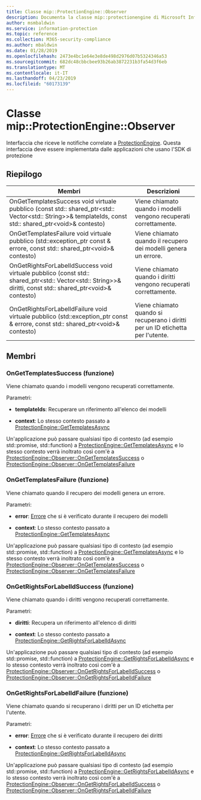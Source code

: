 ```yaml
---
title: Classe mip::ProtectionEngine::Observer
description: Documenta la classe mip::protectionengine di Microsoft Information Protection (MIP) SDK.
author: msmbaldwin
ms.service: information-protection
ms.topic: reference
ms.collection: M365-security-compliance
ms.author: mbaldwin
ms.date: 01/28/2019
ms.openlocfilehash: 2473e4bc1e64e3e8de498d2976d07b5324346a53
ms.sourcegitcommit: 682dc48cbbcbee93b26ab3872231b3fa54d3f6eb
ms.translationtype: MT
ms.contentlocale: it-IT
ms.lasthandoff: 04/23/2019
ms.locfileid: "60173139"
---
```

# <a name="class-mipprotectionengineobserver"></a>Classe mip::ProtectionEngine::Observer 
Interfaccia che riceve le notifiche correlate a [ProtectionEngine](class_mip_protectionengine.md).
Questa interfaccia deve essere implementata dalle applicazioni che usano l'SDK di protezione
  
## <a name="summary"></a>Riepilogo
 Membri                        | Descrizioni                                
--------------------------------|---------------------------------------------
OnGetTemplatesSuccess void virtuale pubblico (const std:: shared_ptr\<std:: Vector\<std:: String\>\>& templateIds, const std:: shared_ptr\<void\>& contesto)  |  Viene chiamato quando i modelli vengono recuperati correttamente.
OnGetTemplatesFailure void virtuale pubblico (std::exception_ptr const & errore, const std:: shared_ptr\<void\>& contesto)  |  Viene chiamato quando il recupero dei modelli genera un errore.
OnGetRightsForLabelIdSuccess void virtuale pubblico (const std:: shared_ptr\<std:: Vector\<std:: String\>\>& diritti, const std:: shared_ptr\<void\>& contesto)  |  Viene chiamato quando i diritti vengono recuperati correttamente.
OnGetRightsForLabelIdFailure void virtuale pubblico (std::exception_ptr const & errore, const std:: shared_ptr\<void\>& contesto)  |  Viene chiamato quando si recuperano i diritti per un ID etichetta per l'utente.
  
## <a name="members"></a>Membri
  
### <a name="ongettemplatessuccess-function"></a>OnGetTemplatesSuccess (funzione)
Viene chiamato quando i modelli vengono recuperati correttamente.

Parametri:  
* **templateIds**: Recuperare un riferimento all'elenco dei modelli 


* **context**: Lo stesso contesto passato a [ProtectionEngine::GetTemplatesAsync](class_mip_protectionengine.md#gettemplatesasync-function)


Un'applicazione può passare qualsiasi tipo di contesto (ad esempio std::promise, std::function) a [ProtectionEngine::GetTemplatesAsync](class_mip_protectionengine.md#gettemplatesasync-function) e lo stesso contesto verrà inoltrato così com'è a [ProtectionEngine::Observer::OnGetTemplatesSuccess](class_mip_protectionengine_observer.md#ongettemplatessuccess-function) o [ProtectionEngine::Observer::OnGetTemplatesFailure](class_mip_protectionengine_observer.md#ongettemplatesfailure-function)
  
### <a name="ongettemplatesfailure-function"></a>OnGetTemplatesFailure (funzione)
Viene chiamato quando il recupero dei modelli genera un errore.

Parametri:  
* **error**: [Errore](class_mip_error.md) che si è verificato durante il recupero dei modelli 


* **context**: Lo stesso contesto passato a [ProtectionEngine::GetTemplatesAsync](class_mip_protectionengine.md#gettemplatesasync-function)


Un'applicazione può passare qualsiasi tipo di contesto (ad esempio std::promise, std::function) a [ProtectionEngine::GetTemplatesAsync](class_mip_protectionengine.md#gettemplatesasync-function) e lo stesso contesto verrà inoltrato così com'è a [ProtectionEngine::Observer::OnGetTemplatesSuccess](class_mip_protectionengine_observer.md#ongettemplatessuccess-function) o [ProtectionEngine::Observer::OnGetTemplatesFailure](class_mip_protectionengine_observer.md#ongettemplatesfailure-function)
  
### <a name="ongetrightsforlabelidsuccess-function"></a>OnGetRightsForLabelIdSuccess (funzione)
Viene chiamato quando i diritti vengono recuperati correttamente.

Parametri:  
* **diritti**: Recupera un riferimento all'elenco di diritti 


* **context**: Lo stesso contesto passato a [ProtectionEngine::GetRightsForLabelIdAsync](class_mip_protectionengine.md#getrightsforlabelidasync-function)


Un'applicazione può passare qualsiasi tipo di contesto (ad esempio std::promise, std::function) a [ProtectionEngine::GetRightsForLabelIdAsync](class_mip_protectionengine.md#getrightsforlabelidasync-function) e lo stesso contesto verrà inoltrato così com'è a [ProtectionEngine::Observer::OnGetRightsForLabelIdSuccess](class_mip_protectionengine_observer.md#ongetrightsforlabelidsuccess-function) o [ProtectionEngine::Observer::OnGetRightsForLabelIdFailure](class_mip_protectionengine_observer.md#ongetrightsforlabelidfailure-function)
  
### <a name="ongetrightsforlabelidfailure-function"></a>OnGetRightsForLabelIdFailure (funzione)
Viene chiamato quando si recuperano i diritti per un ID etichetta per l'utente.

Parametri:  
* **error**: [Errore](class_mip_error.md) che si è verificato durante il recupero dei diritti 


* **context**: Lo stesso contesto passato a [ProtectionEngine::GetRightsForLabelIdAsync](class_mip_protectionengine.md#getrightsforlabelidasync-function)


Un'applicazione può passare qualsiasi tipo di contesto (ad esempio std::promise, std::function) a [ProtectionEngine::GetRightsForLabelIdAsync](class_mip_protectionengine.md#getrightsforlabelidasync-function) e lo stesso contesto verrà inoltrato così com'è a [ProtectionEngine::Observer::OnGetRightsForLabelIdSuccess](class_mip_protectionengine_observer.md#ongetrightsforlabelidsuccess-function) o [ProtectionEngine::Observer::OnGetRightsForLabelIdFailure](class_mip_protectionengine_observer.md#ongetrightsforlabelidfailure-function)